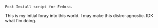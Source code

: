     Post Install script for Fedora. 

This is my initial foray into this world. I may make this distro-agnostic. IDK what I'm doing.